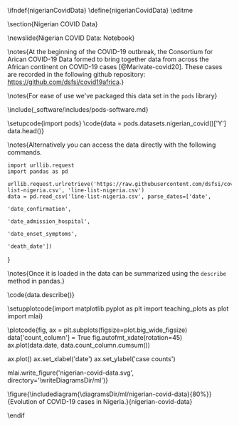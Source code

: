 \ifndef{nigerianCovidData}
\define{nigerianCovidData}
\editme

\section{Nigerian COVID Data}

\newslide{Nigerian COVID Data: Notebook}

\notes{At the beginning of the COVID-19 outbreak, the Consortium for Arican COVID-19 Data formed to bring together data from across the African continent on COVID-19 cases [@Marivate-covid20]. These cases are recorded in the following github repository: <https://github.com/dsfsi/covid19africa>.}

\notes{For ease of use we've packaged this data set in the `pods` library}

\include{_software/includes/pods-software.md}

\setupcode{import pods}
\code{data = pods.datasets.nigerian_covid()['Y']
data.head()}

\notes{Alternatively you can access the data directly with the following commands.

```{.python}
import urllib.request
import pandas as pd

urllib.request.urlretrieve('https://raw.githubusercontent.com/dsfsi/covid19africa/master/data/line_lists/line-list-nigeria.csv', 'line-list-nigeria.csv')
data = pd.read_csv('line-list-nigeria.csv', parse_dates=['date', 
                                                         'date_confirmation', 
														 'date_admission_hospital', 
														 'date_onset_symptoms',
														 'death_date'])
```
}


\notes{Once it is loaded in the data can be summarized using the `describe` method in pandas.}

\code{data.describe()}


\setupplotcode{import matplotlib.pyplot as plt
import teaching_plots as plot
import mlai}

\plotcode{fig, ax = plt.subplots(figsize=plot.big_wide_figsize)
data['count_column'] = True
fig.autofmt_xdate(rotation=45)
ax.plot(data.date, data.count_column.cumsum())

ax.plot()
ax.set_xlabel('date')
ax.set_ylabel('case counts')

mlai.write_figure('nigerian-covid-data.svg', directory='\writeDiagramsDir/ml')}

\figure{\includediagram{\diagramsDir/ml/nigerian-covid-data}{80%}}{Evolution of COVID-19 cases in Nigeria.}{nigerian-covid-data}

\endif
